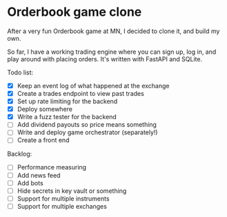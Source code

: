 # Orderbook game clone
After a very fun Orderbook game at MN, I decided to clone it, and build my own.

So far, I have a working trading engine where you can sign up, log in, and play around with placing orders.
It's written with FastAPI and SQLite.

Todo list:
- [x] Keep an event log of what happened at the exchange
- [x] Create a trades endpoint to view past trades
- [x] Set up rate limiting for the backend
- [x] Deploy somewhere
- [x] Write a fuzz tester for the backend
- [ ] Add dividend payouts so price means something
- [ ] Write and deploy game orchestrator (separately!)
- [ ] Create a front end 

Backlog:
- [ ] Performance measuring
- [ ] Add news feed
- [ ] Add bots
- [ ] Hide secrets in key vault or something
- [ ] Support for multiple instruments
- [ ] Support for multiple exchanges
